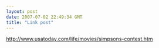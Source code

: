 ```yaml
---
layout: post
date: 2007-07-02 22:49:34 GMT
title: "Link post"
---
```

<http://www.usatoday.com/life/movies/simpsons-contest.htm>


